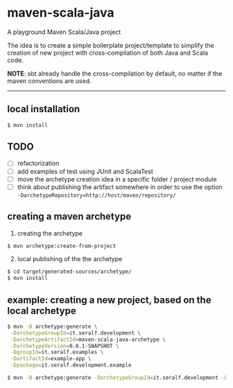 
maven-scala-java
================

A playground Maven Scala/Java project

The idea is to create a simple boilerplate project/template to simplify the creation of new project with cross-compilation of both Java and Scala code.

**NOTE**: sbt already handle the cross-compilation by default, no matter if the maven conventions are used.


----

## local installation
```bash
$ mvn install
```


## TODO

- [ ] refactorization
- [ ] add examples of test using JUnit and ScalaTest
- [ ] move the archetype creation idea in a specific folder / project module
- [ ] think about publishing the artifact somewhere in order to use the option 
`-DarchetypeRepository=http://host/maven/repository/`

## creating a maven archetype

1. creating the archetype
```bash
$ mvn archetype:create-from-project
```
2. local publishing of the the archetype
```bash
$ cd target/generated-sources/archetype/
$ mvn install
```
## example: creating a new project, based on the local archetype
```bash
$ mvn -B archetype:generate \
 -DarchetypeGroupId=it.seralf.development \
 -DarchetypeArtifactId=maven-scala-java-archetype \
 -DarchetypeVersion=0.0.1-SNAPSHOT \
 -DgroupId=it.seralf.examples \
 -DartifactId=example-app \
 -Dpackage=it.seralf.development.example

$ mvn -B archetype:generate -DarchetypeGroupId=it.seralf.development -DarchetypeArtifactId=maven-scala-java-archetype -DarchetypeVersion=0.0.1-SNAPSHOT -DgroupId=it.seralf.web -DartifactId=webask -Dpackage=it.seralf.webask
```


